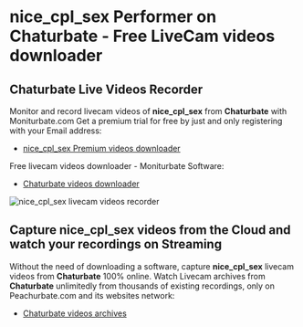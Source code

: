 # nice_cpl_sex Performer on Chaturbate - Free LiveCam videos downloader

## Chaturbate Live Videos Recorder

Monitor and record livecam videos of **nice_cpl_sex** from **Chaturbate** with Moniturbate.com
Get a premium trial for free by just and only registering with your Email address:
* [nice_cpl_sex Premium videos downloader](https://moniturbate.com/request-demo-licence-key.html)

Free livecam videos downloader - Moniturbate Software:
* [Chaturbate videos downloader](https://moniturbate.com/moniturbate-download-software.html)

![nice_cpl_sex livecam videos recorder](https://peachurnet.com/templates/moniturbate-software.png)


## Capture nice_cpl_sex videos from the Cloud and watch your recordings on Streaming

Without the need of downloading a software, capture **nice_cpl_sex** livecam videos from **Chaturbate** 100% online.
Watch Livecam archives from **Chaturbate** unlimitedly from thousands of existing recordings, only on Peachurbate.com and its websites network:
* [Chaturbate videos archives](https://peachurnet.com/)